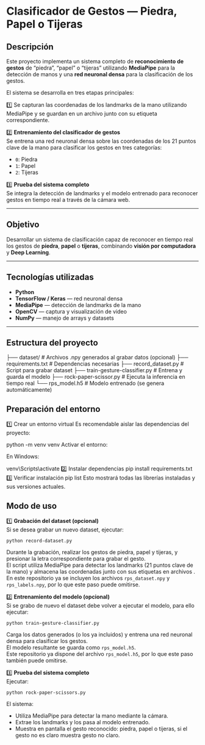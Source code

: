 #  Clasificador de Gestos — Piedra, Papel o Tijeras

##  Descripción

Este proyecto implementa un sistema completo de **reconocimiento de gestos** de “piedra”, “papel” o “tijeras” utilizando **MediaPipe** para la detección de manos y una **red neuronal densa** para la clasificación de los gestos.

El sistema se desarrolla en tres etapas principales:

1️⃣   Se capturan las coordenadas de los landmarks de la mano utilizando MediaPipe y se guardan en un archivo junto con su etiqueta correspondiente.

2️⃣ **Entrenamiento del clasificador de gestos**  
   Se entrena una red neuronal densa sobre las coordenadas de los 21 puntos clave de la mano para clasificar los gestos en tres categorías:  
   - `0`: Piedra  
   - `1`: Papel  
   - `2`: Tijeras  

3️⃣ **Prueba del sistema completo**  
   Se integra la detección de landmarks y el modelo entrenado para reconocer gestos en tiempo real a través de la cámara web.

---

##  Objetivo

Desarrollar un sistema de clasificación capaz de reconocer en tiempo real los gestos de **piedra**, **papel** o **tijeras**, combinando **visión por computadora** y **Deep Learning**.

---

##  Tecnologías utilizadas

-  **Python**
-  **TensorFlow / Keras** — red neuronal densa
-  **MediaPipe** — detección de landmarks de la mano
-  **OpenCV** — captura y visualización de video
-  **NumPy** — manejo de arrays y datasets

---

##  Estructura del proyecto


  ├── dataset/ # Archivos .npy generados al grabar datos (opcional)
  ├── requirements.txt # Dependencias necesarias
  ├── record_dataset.py # Script para grabar dataset
  ├── train-gesture-classifier.py # Entrena y guarda el modelo
  ├── rock-paper-scissor.py # Ejecuta la inferencia en tiempo real
  └── rps_model.h5 # Modelo entrenado (se genera automáticamente)

## Preparación del entorno

1️⃣ Crear un entorno virtual
Es recomendable aislar las dependencias del proyecto:

python -m venv venv
Activar el entorno:

En Windows:

venv\Scripts\activate
2️⃣ Instalar dependencias
pip install requirements.txt
3️⃣ Verificar instalación
pip list
Esto mostrará todas las librerías instaladas y sus versiones actuales.

## Modo de uso

1️⃣ **Grabación del dataset (opcional)**  
   Si se desea grabar un nuevo dataset, ejecutar:
   ```
   python record-dataset.py
   ```
   Durante la grabación, realizar los gestos de piedra, papel y tijeras, y presionar la letra correspondiente para grabar el gesto.  
   El script utiliza MediaPipe para detectar los landmarks (21 puntos clave de la mano) y almacena las coordenadas junto con sus etiquetas en archivos .  
   En este repositorio ya se incluyen los archivos `rps_dataset.npy` y `rps_labels.npy`, por lo que este paso puede omitirse.

2️⃣ **Entrenamiento del modelo (opcional)**  
   Si se grabo de nuevo el dataset debe volver a ejecutar el modelo, para ello ejecutar:
   ```
   python train-gesture-classifier.py
   ```
   Carga los datos generados (o los ya incluidos) y entrena una red neuronal densa para clasificar los gestos.  
   El modelo resultante se guarda como `rps_model.h5`.  
   Este repositorio ya  dispone del archivo `rps_model.h5`, por lo que este paso también puede omitirse.

3️⃣ **Prueba del sistema completo**  
   Ejecutar:
   ```
   python rock-paper-scissors.py
   ```
   El sistema:
   - Utiliza MediaPipe para detectar la mano mediante la cámara.
   - Extrae los landmarks y los pasa al modelo entrenado.
   - Muestra en pantalla el gesto reconocido: piedra, papel o tijeras, si el gesto no es claro muestra gesto no claro.


